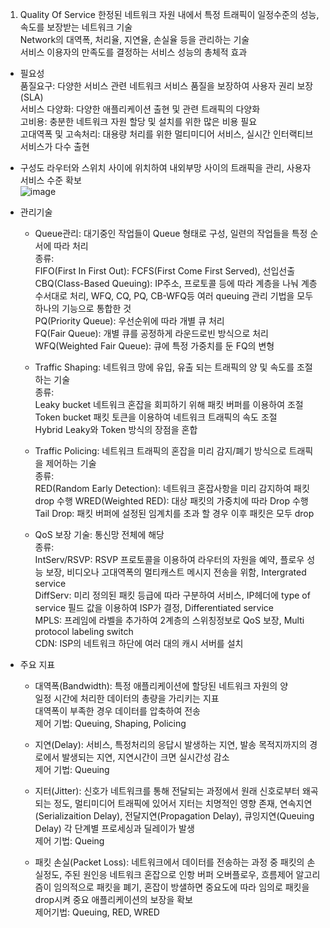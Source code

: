1. Quality Of Service
  한정된 네트워크 자원 내에서 특정 트래픽이 일정수준의 성능, 속도를 보장받는 네트워크 기술     
  Network의 대역폭, 처리율, 지연율, 손실율 등을 관리하는 기술     
  서비스 이용자의 만족도를 결정하는 서비스 성능의 총체적 효과     
       
  - 필요성    
    품질요구: 다양한 서비스 관련 네트워크 서비스 품질을 보장하여 사용자 권리 보장(SLA)     
    서비스 다양화: 다양한 애플리케이션 출현 및 관련 트래픽의 다양화    
    고비용: 충분한 네트워크 자원 할당 및 설치를 위한 많은 비용 필요     
    고대역폭 및 고속처리: 대용량 처리를 위한 멀티미디어 서비스, 실시간 인터랙티브 서비스가 다수 출현      
       
  - 구성도
    라우터와 스위치 사이에 위치하여 내외부망 사이의 트래픽을 관리, 사용자 서비스 수준 확보               
    ![image](https://github.com/user-attachments/assets/f49df7b4-d54e-4020-a449-98f87ca9c4f8)

  - 관리기술      
    * Queue관리: 대기중인 작업들이 Queue 형태로 구성, 일련의 작업들을 특정 순서에 따라 처리       
      종류:            
            FIFO(First In First Out): FCFS(First Come First Served), 선입선출         
            CBQ(Class-Based Queuing): IP주소, 프로토콜 등에 따라 계층을 나눠 계층수서대로 처리, WFQ, CQ, PQ, CB-WFQ등 여러 queuing 관리 기법을 모두 하나의 기능으로 통합한 것       
            PQ(Priority Queue): 우선순위에 따라 개별 큐 처리                   
            FQ(Fair Queue): 개별 큐를 공정하게 라운드로빈 방식으로 처리         
            WFQ(Weighted Fair Queue): 큐에 특정 가중치를 둔 FQ의 변형
           
    * Traffic Shaping: 네트워크 망에 유입, 유출 되는 트래픽의 양 및 속도를 조절하는 기술               
      종류:           
            Leaky bucket 네트워크 혼잡을 회피하기 위해 패킷 버퍼를 이용하여 조절               
            Token bucket 패킷 토큰을 이용하여 네트워크 트래픽의 속도 조절        
            Hybrid Leaky와 Token 방식의 장점을 혼합         
        
    * Traffic Policing: 네트워크 트래픽의 혼잡을 미리 감지/폐기 방식으로 트래픽을 제어하는 기술                 
      종류:            
            RED(Random Early Detection): 네트워크 혼잡사항을 미리 감지하여 패킷 drop 수행
            WRED(Weighted RED): 대상 패킷의 가중치에 따라 Drop 수행
            Tail Drop: 패킷 버퍼에 설정된 임계치를 초과 할 경우 이후 패킷은 모두 drop
           
    * QoS 보장 기술: 통신망 전체에 해당         
      종류:                
            IntServ/RSVP: RSVP 프로토콜을 이용하여 라우터의 자원을 예약, 플로우 성능 보장, 비디오나 고대역폭의 멀티캐스트 메시지 전송을 위함, Intergrated service           
            DiffServ: 미리 정의된 패킷 등급에 따라 구분하여 서비스, IP헤더에 type of service 필드 값을 이용하여 ISP가 결정, Differentiated service            
            MPLS: 프레임에 라벨을 추가하여 2계층의 스위칭정보로 QoS 보장, Multi protocol labeling switch            
            CDN: ISP의 네트워크 하단에 여러 대의 캐시 서버를 설치            

  - 주요 지표     
    * 대역폭(Bandwidth): 특정 애플리케이션에 할당된 네트워크 자원의 양       
              일정 시간에 처리한 데이터의 총량을 가리키는 지표            
              대역폭이 부족한 경우 데이터를 압축하여 전송       
      제어 기법: Queuing, Shaping, Policing               
             
    * 지연(Delay): 서비스, 특정처리의 응답시 발생하는 지연, 발송 목적지까지의 경로에서 발생되는 지연, 지연시간이 크면 실시간성 감소   
      제어 기법: Queuing           
                  
    * 지터(Jitter): 신호가 네트워크를 통해 전달되는 과정에서 원래 신호로부터 왜곡되는 정도, 멀티미디어 트래픽에 있어서 지터는 치명적인 영향 존재, 연속지연(Serializaition Delay), 전달지연(Propagation Delay), 큐잉지연(Queuing Delay) 각 단계별 프로세싱과 딜레이가 발생       
      제어 기법: Queing     
      
    * 패킷 손실(Packet Loss): 네트워크에서 데이터를 전송하는 과정 중 패킷의 손실정도, 주된 원인응 네트워크 혼잡으로 인항 버퍼 오버플로우, 흐름제어 알고리즘이 임의적으로 패킷을 폐기, 혼잡이 방샐하면 중요도에 따라 임의로 패킷을 drop시켜 중요 애플리케이션의 보장을 확보   
     제어기법: Queuing, RED, WRED      
    
    
